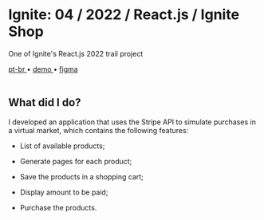 <div valing="top">
  <h1>Ignite: 04 / <span>2022</span> / React.js / Ignite Shop</h1>
  <p>One of Ignite's React.js 2022 trail project</p>
  <nav>
    <div id="repository-buttons"/>
    <a class="navigation-link disabled" href="https://github.com/L-Marcel/ignite-04-reactjs-2022-ignite-blog/blob/main/README.md" target="__blank__">
      pt-br
    </a>
    <span class="disabled">•</span>
    <a class="navigation-link" href="https://ignite-04-reactjs-2022-ignite-shop.vercel.app/" target="__blank__">
      demo
    </a>
    <span>•</span>
    <a class="navigation-link" href="https://www.figma.com/file/0iIYsr8gDtPg7Uu9MLMjPW/Ignite-Shop-(Copy)?node-id=0%3A1&t=m3S3hg8qhKxCPNb0-1" target="__blank__">
      figma
    </a>
  </nav>
</div>

<br/>

<div id="grid">
  <div id="grid-item">
    <h2>What did I <span>do</span>?</h2>
    <p>I developed an application that uses the Stripe API to simulate purchases in a virtual market, which contains the following features:</p>
    <ul>
      <li id="checked"><p>List of available products;</p></li>
      <li id="checked"><p>Generate pages for each product;</p></li>
      <li id="checked"><p>Save the products in a shopping cart;</p></li>
      <li id="checked"><p>Display amount to be paid;</p></li>
      <li id="checked"><p>Purchase the products.</p></li>
    </ul>
  </div>
</div>
